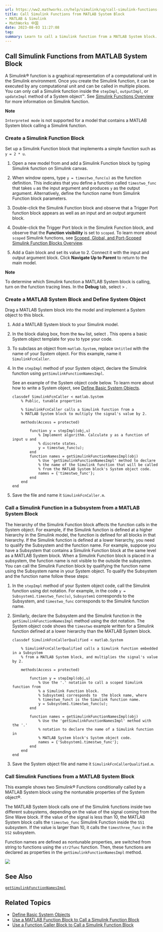 ```yaml
---
url: https://ww2.mathworks.cn/help/simulink/ug/call-simulink-functions-from-matlab-system-block.html
title: Call Simulink Functions from MATLAB System Block
- MATLAB & Simulink
- MathWorks 中国
date: 2023-08-03 11:27:08
tag: 
summary: Learn to call a Simulink function from a MATLAB System block.
---
```

## Call Simulink Functions from MATLAB System Block

A Simulink® function is a graphical representation of a computational unit in the Simulink environment. Once you create the Simulink function, it can be executed by any computational unit and can be called in multiple places. You can only call a Simulink function inside the `stepImpl`, `outputImpl`, or `updateImpl` method of a System object™. See [Simulink Functions Overview](https://ww2.mathworks.cn/help/simulink/ug/simulink-functions-overview.html) for more information on Simulink function.

**Note**

`Interpreted mode` is not supported for a model that contains a MATLAB System block calling a Simulink function.

### Create a Simulink Function Block

Set up a Simulink Function block that implements a simple function such as `y = 2 * u`.

1.  Open a new model from and add a Simulink Function block by typing Simulink function on Simulink canvas.
    
2.  When window opens, type `y = timestwo_func(u)` as the function definition. This indicates that you define a function called `timestwo_func` that takes `u` as the input argument and produces `y` as the output argument. Alternatively, define the function name from Simulink Function block parameters.
    
3.  Double-click the Simulink Function block and observe that a Trigger Port function block appears as well as an input and an output argument block.
    
4.  Double-click the Trigger Port block in the Simulink Function block, and observe that the **Function visibility** is set to `scoped`. To learn more about `scoped` Simulink functions, see [Scoped, Global, and Port-Scoped Simulink Function Blocks Overview](https://ww2.mathworks.cn/help/simulink/ug/scoped-and-global-simulink-functions.html).
    
5.  Add a Gain block and set its value to 2. Connect it with the input and output argument block. Click **Navigate Up to Parent** to return to the main model.
    

**Note**

To determine which Simulink function a MATLAB System block is calling, turn on the function tracing lines. In the **Debug** tab, select > .

### Create a MATLAB System Block and Define System Object

Drag a MATLAB System block into the model and implement a System object to this block.

1.  Add a MATLAB System block to your Simulink model.
    
2.  In the block dialog box, from the `New` list, select . This opens a basic System object template for you to type your code.
    
3.  To subclass an object from `matlab.System`, replace `Untitled` with the name of your System object. For this example, name it `SimulinkFcnCaller`.
    
4.  In the `stepImpl` method of your System object, declare the Simulink function using `getSimulinkFunctionNamesImpl`.
    
    See an example of the System object code below. To learn more about how to write a System object, see [Define Basic System Objects](https://ww2.mathworks.cn/help/matlab/matlab_prog/define-basic-system-objects-1.html).
    
    ```
    classdef SimulinkFcnCaller < matlab.System
        % Public, tunable properties
        
        % SimulinkFcnCaller calls a Simulink function from a  
        % MATLAB System block to multiply the signal's value by 2.
    
        methods(Access = protected)
            
            function y = stepImpl(obj,u)
                % Implement algorithm. Calculate y as a function of input u and
                % discrete states.
                y = timestwo_func(u);
            end       
            function names = getSimulinkFunctionNamesImpl(obj)
                % Use 'getSimulinkFunctionNamesImpl' method to declare  
                % the name of the Simulink function that will be called  
                % from the MATLAB System block's System object code.
                names = {'timestwo_func'};
            end
        end
    end
    
    ```
    
5.  Save the file and name it `SimulinkFcnCaller.m`.
    

### Call a Simulink Function in a Subsystem from a MATLAB System Block

The hierarchy of the Simulink Function block affects the function calls in the System object. For example, if the Simulink function is defined at a higher hierarchy in the Simulink model, the function is defined for all blocks in that hierarchy. If the Simulink function is defined at a lower hierarchy, you need to qualify the Subsystem and the function name. For example, suppose you have a Subsystem that contains a Simulink Function block at the same level as a MATLAB System block. When a Simulink Function block is placed in a subsystem, the function name is not visible to the outside the subsystem. You can call the Simulink Function block by qualifying the function name using the Subsystem name in your System object. To qualify the Subsystem and the function name follow these steps:

1.  In the `stepImpl` method of your System object code, call the Simulink function using dot notation. For example, in the code `y = Subsystem1.timestwo_func(u)`, `Subsystem1` corresponds to the Subsystem, and `timestwo_func` corresponds to the Simulink function name.
    
2.  Similarly, declare the Subsystem and the Simulink function in the `getSimulinkFunctionNamesImpl` method using the dot notation. The System object code shows the `timestwo` example written for a Simulink function defined at a lower hierarchy than the MATLAB System block.
    
    ```
    classdef SimulinkFcnCallerQualified < matlab.System 
        
        % SimulinkFcnCallerQualified calls a Simulink function embedded in a Subsystem  
        % from a MATLAB System block, and multiplies the signal's value by 2.
        
        methods(Access = protected)
    
            function y = stepImpl(obj,u)
                % Use the '.' notation to call a scoped Simulink function from
                % a Simulink Function block.
                % Subsystem1 corresponds to  the block name, where 
                % timestwo_funct is the Simulink function name.
                y = Subsystem1.timestwo_func(u);
            end
    
            function names = getSimulinkFunctionNamesImpl(obj)
                % Use the 'getSimulinkFunctionNamesImpl' method with the '.' 
                % notation to declare the name of a Simulink function in  
                % MATLAB System block's System object code.
                names = {'Subsystem1.timestwo_func'};
            end
        end
    end
    
    ```
    
3.  Save the System object file and name it `SimulinkFcnCallerQualified.m`.
    

### Call Simulink Functions from a MATLAB System Block

This example shows two Simulink® Functions conditionally called by a MATLAB System block using the nontunable properties of the System object®.

The MATLAB System block calls one of the Simulink functions inside two different subsystems, depending on the value of the signal coming from the Sine Wave block. If the value of the signal is less than 10, the MATLAB System block calls the `timestwo_func` Simulink Function inside the `SS1` subsystem. If the value is larger than 10, it calls the `timesthree_func` in the `SS2` subsystem.

Function names are defined as nontunable properties, are switched from string to functions using the `str2func` function. Then, these functions are declared as properties in the `getSimulinkFunctionNamesImpl` method.

![](https://ww2.mathworks.cn/help/examples/simulink/win64/CallSimulinkFunctionsFromMATLABSystemBlockExample_01.png)

## See Also

[`getSimulinkFunctionNamesImpl`](https://ww2.mathworks.cn/help/simulink/slref/matlab.system.getsimulinkfunctionnamesimpl.html)

## Related Topics

*   [Define Basic System Objects](https://ww2.mathworks.cn/help/matlab/matlab_prog/define-basic-system-objects-1.html)
*   [Use a MATLAB Function Block to Call a Simulink Function Block](https://ww2.mathworks.cn/help/simulink/ug/simulink-function-callers.html#mw_e7d7bf91-3df9-4cd3-8d29-365c4d19d7df)
*   [Use a Function Caller Block to Call a Simulink Function Block](https://ww2.mathworks.cn/help/simulink/ug/simulink-function-callers.html#mw_b88de221-b298-416f-91c6-aaceeddbe49d)